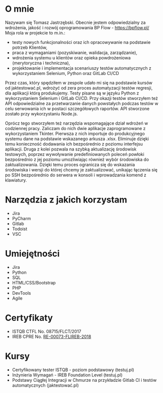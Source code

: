 # O mnie
Nazywam się Tomasz Jastrzębski. Obecnie jestem odpowiedzialny za wdrożenia, jakość i rozwój oprogramowania BP Flow - https://bpflow.pl/
Moja rola w projekcie to m.in.:
* testy nowych funkcjonalności oraz ich opracowywanie na podstawie potrzeb Klientów,
* praca z wymaganiami (pozyskiwanie, walidacja, zarządzanie),
* wdrożenia systemu u klientów oraz opieka powdrożeniowa (merytoryczna i techniczna),
* projektowanie i implementacja scenariuszy testów automatycznych z wykorzystaniem Selenium, Python oraz GitLab CI/CD

Przez czas, który spędziłem w zespole udało mi się na podstawie kursów od jaktestować.pl, wdrożyć od zera proces automatyzacji testów regresji, dla aplikacji którą produkujemy. Testy pisane są w języku Python z wykorzystaniem Selenium i GitLab CI/CD. Przy okazji testów stworzyłem też API odpowiedzialne za przetwarzanie danych powstałych podczas testów w celu serwowania ich w postaci szczegółowych raportów. API stworzone zostało przy wykorzystaniu Node.js.

Oprócz tego stworzyłem też narzędzia wspomagające dział wdrożeń w codziennej pracy. Zaliczam do nich dwie aplikacje zaprogramowane z wykorzystaniem Tkinter. Pierwsza z nich importuje do produkcyjnego systemu dane na podstawie wskazanego arkusza .xlsx. Eliminuje dzięki temu konieczność dodawania ich bezpośrednio z poziomu interfejsu aplikacji. Druga z kolei pozwala na szybką aktualizację środowisk testowych, poprzez wywoływanie predefiniowanych poleceń powłoki bezpośrednio z jej poziomu umozliwiając również wybór środowiska do zaktualizowania. Dzięki temu proces ogranicza się do wskazania środowiska i wersji do której chcemy je zaktualizować, unikając łączenia się po SSH bezpośrednio do serwera w konsoli i wprowadzania komend z klawiatury.
# Narzędzia z jakich korzystam
* Jira
* PyCharm
* Gitlab
* Todoist
* VSC
# Umiejętności
* Jira
* Python
* SQL
* HTML/CSS/Bootstrap
* PHP
* DevTools
* Agile
# Certyfikaty
* ISTQB CTFL No. 08715/FLCT/2017
* IREB CPRE No. [RE-00073-FLIREB-2018](https://www.ireb.org/en/service/cpre-registry-list/4539/)
# Kursy
* Certyfikowany tester ISTQB - poziom podstawowy (testuj.pl)
* Inżynieria Wymagań - IREB Foundation Level (testuj.pl)
* Podstawy Ciągłej Integracji w Chmurze na przykładzie Gitlab CI i testów automatycznych (jaktestować.pl)
